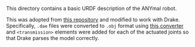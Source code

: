 This directory contains a basic URDF description of the ANYmal robot. 

This was adopted from [this repository](https://github.com/ANYbotics/anymal_b_simple_description) and modified to work with Drake. 
Specifically, `.dae` files were converted to `.obj` format using [this converter](https://products.aspose.app/3d/conversion/dae-to-obj)
and `<transmission>` elements were added for each of the actuated joints so that Drake parses the model correctly. 
